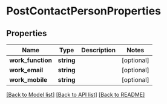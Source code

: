 # PostContactPersonProperties

## Properties

 Name              | Type       | Description | Notes      
-------------------|------------|-------------|------------
 **work_function** | **string** |             | [optional] 
 **work_email**    | **string** |             | [optional] 
 **work_mobile**   | **string** |             | [optional] 

[[Back to Model list]](../../README.md#documentation-for-models) [[Back to API list]](../../README.md#documentation-for-api-endpoints) [[Back to README]](../../README.md)


